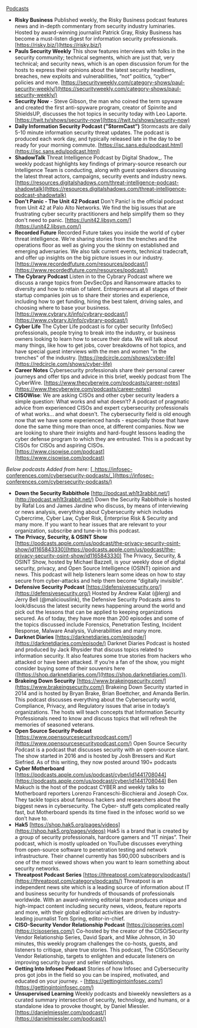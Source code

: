 [Podcasts](https://www.reddit.com/r/cybersecurity/wiki/podcasts)

- **Risky Business** Published weekly, the Risky Business podcast features news and in-depth commentary from security industry luminaries. Hosted by award-winning journalist Patrick Gray, Risky Business has become a must-listen digest for information security professionals. [https://risky.biz/](https://risky.biz/)
- **Pauls Security Weekly** This show features interviews with folks in the security community; technical segments, which are just that, very technical; and security news, which is an open discussion forum for the hosts to express their opinions about the latest security headlines, breaches, new exploits and vulnerabilities, “not” politics, “cyber” policies and more. [https://securityweekly.com/category-shows/paul-security-weekly/](https://securityweekly.com/category-shows/paul-security-weekly/)
- **Security Now** - Steve Gibson, the man who coined the term spyware and created the first anti-spyware program, creator of Spinrite and ShieldsUP, discusses the hot topics in security today with Leo Laporte. [https://twit.tv/shows/security-now](https://twit.tv/shows/security-now)
- **Daily Information Security Podcast ("StormCast”)** Stormcasts are daily 5-10 minute information security threat updates. The podcast is produced each work day, and typically released late in the day to be ready for your morning commute. [https://isc.sans.edu/podcast.html](https://isc.sans.edu/podcast.html)
- **ShadowTalk** Threat Intelligence Podcast by Digital Shadow_. The weekly podcast highlights key findings of primary-source research our Intelligence Team is conducting, along with guest speakers discussing the latest threat actors, campaigns, security events and industry news. [https://resources.digitalshadows.com/threat-intelligence-podcast-shadowtalk](https://resources.digitalshadows.com/threat-intelligence-podcast-shadowtalk)
- **Don't Panic - The Unit 42 Podcast** Don't Panic! is the official podcast from Unit 42 at Palo Alto Networks. We find the big issues that are frustrating cyber security practitioners and help simplify them so they don't need to panic. [https://unit42.libsyn.com/](https://unit42.libsyn.com/)
- **Recorded Future** Recorded Future takes you inside the world of cyber threat intelligence. We’re sharing stories from the trenches and the operations floor as well as giving you the skinny on established and emerging adversaries. We also talk current events, technical tradecraft, and offer up insights on the big picture issues in our industry. [https://www.recordedfuture.com/resources/podcast/](https://www.recordedfuture.com/resources/podcast/)
- **The Cybrary Podcast** Listen in to the Cybrary Podcast where we discuss a range topics from DevSecOps and Ransomware attacks to diversity and how to retain of talent. Entrepreneurs at all stages of their startup companies join us to share their stories and experience, including how to get funding, hiring the best talent, driving sales, and choosing where to base your business. [https://www.cybrary.it/info/cybrary-podcast/](https://www.cybrary.it/info/cybrary-podcast/)
- **Cyber Life** The Cyber Life podcast is for cyber security (InfoSec) professionals, people trying to break into the industry, or business owners looking to learn how to secure their data. We will talk about many things, like how to get jobs, cover breakdowns of hot topics, and have special guest interviews with the men and women "in the trenches" of the industry. [https://redcircle.com/shows/cyber-life](https://redcircle.com/shows/cyber-life)
- **Career Notes** Cybersecurity professionals share their personal career journeys and offer tips and advice in this brief, weekly podcast from The CyberWire. [https://www.thecyberwire.com/podcasts/career-notes](https://www.thecyberwire.com/podcasts/career-notes)
- **CISOWise**: We are asking CISOs and other cyber security leaders a simple question: What works and what doesn’t? A podcast of pragmatic advice from experienced CISOs and expert cybersecurity professionals of what works... and what doesn't. The cybersecurity field is old enough now that we have some experienced hands - especially those that have done the same thing more than once, at different companies. Now we are looking to share their insights and hard-fought lessons leading the cyber defense program to which they are entrusted. This is a podcast by CISOs for CISOs and aspiring CISOs. [https://www.cisowise.com/podcast](https://www.cisowise.com/podcast)

_Below podcasts Added from here:_ [_https://infosec-conferences.com/cybersecurity-podcasts/_](https://infosec-conferences.com/cybersecurity-podcasts/)

- **Down the Security Rabbithole** [http://podcast.wh1t3rabbit.net/](http://podcast.wh1t3rabbit.net/) Down the Security Rabbithole is hosted by Rafal Los and James Jardine who discuss, by means of interviewing or news analysis, everything about Cybersecurity which includes Cybercrime, Cyber Law, Cyber Risk, Enterprise Risk & Security and many more. If you want to hear issues that are relevant to your organization, subscribe and tune-in to this podcast.
- **The Privacy, Security, & OSINT Show** [https://podcasts.apple.com/us/podcast/the-privacy-security-osint-show/id1165843330](https://podcasts.apple.com/us/podcast/the-privacy-security-osint-show/id1165843330) The Privacy, Security, & OSINT Show, hosted by Michael Bazzell, is your weekly dose of digital security, privacy, and Open Source Intelligence (OSINT) opinion and news. This podcast will help listeners learn some ideas on how to stay secure from cyber-attacks and help them become “digitally invisible”.
- **Defensive Security Podcast** [https://defensivesecurity.org/](https://defensivesecurity.org/) Hosted by Andrew Kalat (@lerg) and Jerry Bell (@maliciouslink), the Defensive Security Podcasts aims to look/discuss the latest security news happening around the world and pick out the lessons that can be applied to keeping organizations secured. As of today, they have more than 200 episodes and some of the topics discussed include Forensics, Penetration Testing, Incident Response, Malware Analysis, Vulnerabilities and many more.
- **Darknet Diaries** [https://darknetdiaries.com/episode/](https://darknetdiaries.com/episode/) Darknet Diaries Podcast is hosted and produced by Jack Rhysider that discuss topics related to information security. It also features some true stories from hackers who attacked or have been attacked. If you’re a fan of the show, you might consider buying some of their souvenirs here ([https://shop.darknetdiaries.com/](https://shop.darknetdiaries.com/)).
- **Brakeing Down Security** [https://www.brakeingsecurity.com/](https://www.brakeingsecurity.com/) Brakeing Down Security started in 2014 and is hosted by Bryan Brake, Brian Boettcher, and Amanda Berlin. This podcast discusses everything about the Cybersecurity world, Compliance, Privacy, and Regulatory issues that arise in today’s organizations. The hosts will teach concepts that Information Security Professionals need to know and discuss topics that will refresh the memories of seasoned veterans.
- **Open Source Security Podcast** [https://www.opensourcesecuritypodcast.com/](https://www.opensourcesecuritypodcast.com/) Open Source Security Podcast is a podcast that discusses security with an open-source slant. The show started in 2016 and is hosted by Josh Bressers and Kurt Siefried. As of this writing, they now posted around 190+ podcasts
- **Cyber Motherboard** [https://podcasts.apple.com/us/podcast/cyber/id1441708044](https://podcasts.apple.com/us/podcast/cyber/id1441708044) Ben Makuch is the host of the podcast CYBER and weekly talks to Motherboard reporters Lorenzo Franceschi-Bicchierai and Joseph Cox. They tackle topics about famous hackers and researchers about the biggest news in cybersecurity. The Cyber- stuff gets complicated really fast, but Motherboard spends its time fixed in the infosec world so we don’t have to.
- **Hak5** [https://shop.hak5.org/pages/videos](https://shop.hak5.org/pages/videos) Hak5 is a brand that is created by a group of security professionals, hardcore gamers and “IT ninjas”. Their podcast, which is mostly uploaded on YouTube discusses everything from open-source software to penetration testing and network infrastructure. Their channel currently has 590,000 subscribers and is one of the most viewed shows when you want to learn something about security networks.
- **Threatpost Podcast Series** [https://threatpost.com/category/podcasts/](https://threatpost.com/category/podcasts/) Threatpost is an independent news site which is a leading source of information about IT and business security for hundreds of thousands of professionals worldwide. With an award-winning editorial team produces unique and high-impact content including security news, videos, feature reports and more, with their global editorial activities are driven by industry-leading journalist Tom Spring, editor-in-chief.
- **CISO-Security Vendor Relationship Podcast** [https://cisoseries.com](https://cisoseries.com/) Co-hosted by the creator of the CISO/Security Vendor Relationship Series, David Spark, and Mike Johnson, in 30 minutes, this weekly program challenges the co-hosts, guests, and listeners to critique, share true stories. This podcast, The CISO/Security Vendor Relationship, targets to enlighten and educate listeners on improving security buyer and seller relationships.
- **Getting Into Infosec Podcast** Stories of how Infosec and Cybersecurity pros got jobs in the field so you can be inspired, motivated, and educated on your journey. - [https://gettingintoinfosec.com/](https://gettingintoinfosec.com/)
- **Unsupervised Learning** Weekly podcasts and biweekly newsletters as a curated summary intersection of security, technology, and humans, or a standalone idea to provoke thought, by Daniel Miessler. [https://danielmiessler.com/podcast/](https://danielmiessler.com/podcast/)